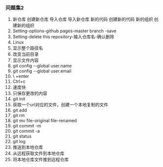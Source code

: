 ### 问题集2
1.	新仓库 创建新仓库
 导入仓库 导入新仓库
新的代码 创建新的代码
新的组织 创建新的组织
2.	Setting-options-github pages-master branch -save
3.	Setting-delete this repository-输入仓库名-确认删除
4.	Linux
5.	显示整个路径名
6.	改变当前目录
7.	显示文件内容
8.	git config --global user.name
9.	git config --global user.email
10.	\ +enter
11.	Ctrl+c
12.	速度快
13.	只保存更改的内容
14.	git init
15.	获取一个url对应的文件，创建一个本地复制的文件
16.	git add
17.	git rm 
18.	git mv file-original file-renamed
19.	git commit -m
20.	git commit -a
21.	git status
22.	git log
23.	推送到本地仓库
24.	从远程获取文件到本地仓库
25.	将本地仓库文件推到远程仓库
